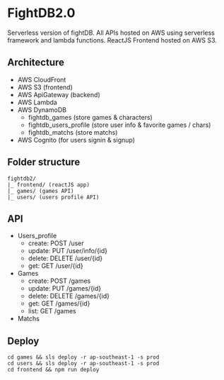 # FightDB2.0

Serverless version of fightDB. All APIs hosted on AWS using serverless framework  and lambda functions. ReactJS Frontend hosted on AWS S3. 

## Architecture

- AWS CloudFront
- AWS S3 (frontend)
- AWS ApiGateway (backend)
- AWS Lambda
- AWS DynamoDB
	- fightdb_games (store games & characters)
	- fightdb_users_profile (store user info & favorite games / chars)
	- fightdb_matchs (store matchs)
- AWS Cognito (for users signin & signup)

## Folder structure

```
fightdb2/
|_ frontend/ (reactJS app)
|_ games/ (games API)
|_ users/ (users profile API) 

```

## API

- Users_profile
	- create: POST /user
	- update: PUT /user/info/{id}
	- delete: DELETE /user/{id}
	- get: GET /user/{id}
- Games
	- create: POST /games
	- update: PUT /games/{id}
	- delete: DELETE /games/{id}
	- get: GET /games/{id}
	- list: GET /games
- Matchs

## Deploy

```
cd games && sls deploy -r ap-southeast-1 -s prod
cd users && sls deploy -r ap-southeast-1 -s prod
cd frontend && npm run deploy
```